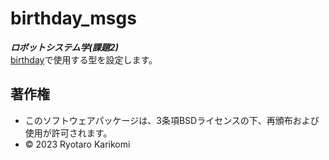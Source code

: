 # birthday_msgs
***ロボットシステム学(課題2)***  
[birthday](https://github.com/ryotarokarikomi/birthday.git)で使用する型を設定します。

## 著作権
* このソフトウェアパッケージは、3条項BSDライセンスの下、再頒布および使用が許可されます。
* © 2023 Ryotaro Karikomi
